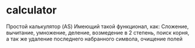 # calculator
Простой калькулятор (AS)
Имеющий такой функционал, как:
Сложение, вычитание, умножение, деление, возмедение в 2 степень, поиск корня, а так же удаление последнего набранного символа, очищение полей
